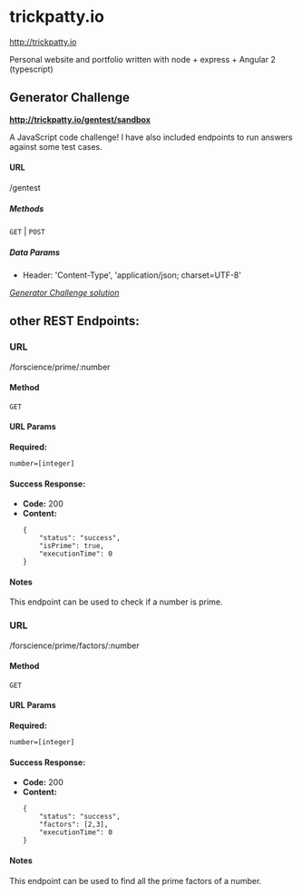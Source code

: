 # trickpatty.io
http://trickpatty.io

Personal website and portfolio written with node + express + Angular 2 (typescript)

## Generator Challenge
**http://trickpatty.io/gentest/sandbox**

A JavaScript code challenge! I have also included endpoints to run answers against some test cases.

#### URL

  /gentest

##### Methods

`GET` | `POST`

##### Data Params

* Header: 'Content-Type', 'application/json; charset=UTF-8'

[*Generator Challenge solution*](http://trickpatty.io/gentest/answer)

## other REST Endpoints:
### URL

  /forscience/prime/:number

#### Method

`GET`

#### URL Params

   **Required:**

   `number=[integer]`

#### Success Response:

  * **Code:** 200 <br />
  * **Content:**
    ```
    {
        "status": "success",
        "isPrime": true,
        "executionTime": 0
    }
    ```

#### Notes
This endpoint can be used to check if a number is prime.

### URL

  /forscience/prime/factors/:number

#### Method

`GET`

#### URL Params

   **Required:**

   `number=[integer]`

#### Success Response:

  * **Code:** 200 <br />
  * **Content:**
    ```
    {
        "status": "success",
        "factors": [2,3],
        "executionTime": 0
    }
    ```

#### Notes
This endpoint can be used to find all the prime factors of a number.
